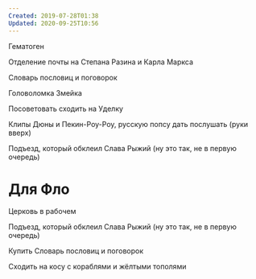 ```yaml
---
Created: 2019-07-28T01:38
Updated: 2020-09-25T10:56
---
```

Гематоген

Отделение почты на Степана Разина и Карла Маркса

Словарь пословиц и поговорок

Головоломка Змейка

Посоветовать сходить на Уделку

Клипы Дюны и Пекин-Роу-Роу, русскую попсу дать послушать (руки вверх)

Подъезд, который обклеил Слава Рыжий (ну это так, не в первую очередь)

# Для Фло

Церковь в рабочем

Подъезд, который обклеил Слава Рыжий (ну это так, не в первую очередь)

Купить Словарь пословиц и поговорок

Сходить на косу с кораблями и жёлтыми тополями